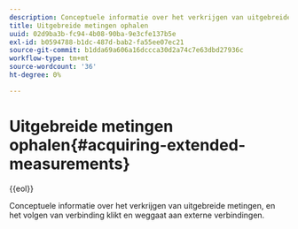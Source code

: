 ```yaml
---
description: Conceptuele informatie over het verkrijgen van uitgebreide metingen, en het volgen van verbinding klikt en weggaat aan externe verbindingen.
title: Uitgebreide metingen ophalen
uuid: 02d9ba3b-fc94-4b08-90ba-9e3cfe137b5e
exl-id: b0594788-b1dc-487d-bab2-fa55ee07ec21
source-git-commit: b1dda69a606a16dccca30d2a74c7e63dbd27936c
workflow-type: tm+mt
source-wordcount: '36'
ht-degree: 0%

---
```


# Uitgebreide metingen ophalen{#acquiring-extended-measurements}

{{eol}}

Conceptuele informatie over het verkrijgen van uitgebreide metingen, en het volgen van verbinding klikt en weggaat aan externe verbindingen.

